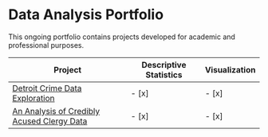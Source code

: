 # Data Analysis Portfolio

This ongoing portfolio contains projects developed for academic and professional purposes.


| Project | Descriptive Statistics | Visualization |
| --- | --- | --- |
| [Detroit Crime Data Exploration](https://github.com/Skye80/Data-Analysis-Portfolio/blob/master/Detroit%20Crime%20Data%20Analysis-checkpoint.ipynb) | - [x] | - [x] |
| [An Analysis of Credibly Acused Clergy Data](https://github.com/Skye80/Data-Analysis-Portfolio/blob/master/Analysis%20of%20Credibly%20Accused%20Clergy%20Data.ipynb) | - [x] | - [x] |
